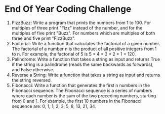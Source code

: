 # End Of Year Coding Challenge

1. FizzBuzz: Write a program that prints the numbers from 1 to 100. For multiples of three print "Fizz" instead of the number, and for the multiples of five print "Buzz". For numbers which are multiples of both three and five print "FizzBuzz".
2. Factorial: Write a function that calculates the factorial of a given number. The factorial of a number n is the product of all positive integers from 1 to n. For example, the factorial of 5 is 5 * 4 * 3 * 2 * 1 = 120.
3. Palindrome: Write a function that takes a string as input and returns True if the string is a palindrome (reads the same backwards as forwards), and False otherwise.
4. Reverse a String: Write a function that takes a string as input and returns the string reversed.
5. Fibonacci: Write a function that generates the first n numbers in the Fibonacci sequence. The Fibonacci sequence is a series of numbers where each number is the sum of the two preceding numbers, starting from 0 and 1. For example, the first 10 numbers in the Fibonacci sequence are: 0, 1, 1, 2, 3, 5, 8, 13, 21, 34.